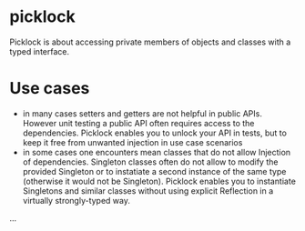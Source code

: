 picklock
========
Picklock is about accessing private members of objects and classes with a typed interface.

Use cases
=========
* in many cases setters and getters are not helpful in public APIs. However unit testing a 
public API often requires access to the dependencies. Picklock enables you to unlock your API
in tests, but to keep it free from unwanted injection in use case scenarios
* in some cases one encounters mean classes that do not allow Injection of dependencies. Singleton
classes often do not allow to modify the provided Singleton or to instatiate a second instance of
the same type (otherwise it would not be Singleton). Picklock enables you to instantiate Singletons
and similar classes without using explicit Reflection in a virtually strongly-typed way.

...

